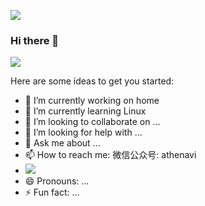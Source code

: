 ![](http://tangzy.love/index.php/s/7zG8Tb8ZexYaWNT/preview)

### Hi there 👋

![](https://github-readme-stats.vercel.app/api?username=Athenavi)

Here are some ideas to get you started:

- 🔭 I’m currently working on home
- 🌱 I’m currently learning Linux
- 👯 I’m looking to collaborate on ...
- 🤔 I’m looking for help with ...
- 💬 Ask me about ...
- 📫 How to reach me: 微信公众号: athenavi
- ![](http://tangzy.love/index.php/s/CnEJ4ZYBgBBd8wN/preview)
- 😄 Pronouns: ...
- ⚡ Fun fact: ...

